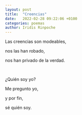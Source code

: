 ```yaml
---
layout: post
title:  "Creencias"
date:   2022-02-28 09:22:06 +0100
categories: poemas
author: Iridis Rinpoche
---
```


Las creencias son modeables,

nos las han robado,

nos han privado de la verdad.

<br>

¿Quién soy yo?

Me pregunto yo,

y por fin,

sé quién soy.






